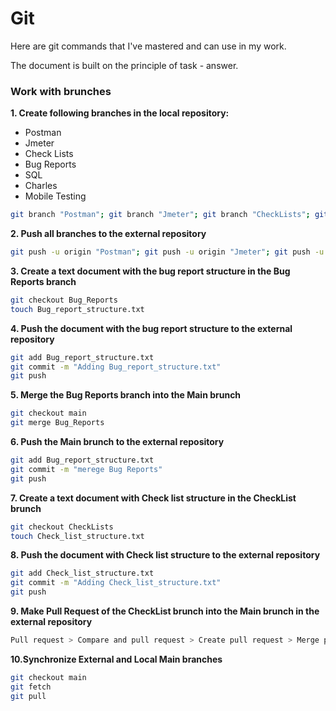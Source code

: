 # Git

Here are git commands that I've mastered and can use in my work.

The document is built on the principle of task - answer.

### Work with brunches

**1. Create following branches in the local repository:**
- Postman
- Jmeter
- Check Lists
- Bug Reports
- SQL
- Charles
- Mobile Testing
```sh
git branch "Postman"; git branch "Jmeter"; git branch "CheckLists"; git branch "Bug_Reports"; git branch "SQL"; git branch "Charles"; git branch "Mobile_testing"
```

**2. Push all branches to the external repository**
```sh
git push -u origin "Postman"; git push -u origin "Jmeter"; git push -u origin "CheckLists"; git push -u origin "Bug_Reports"; git push -u origin "SQL"; git push -u origin "Charles"; git push -u origin "Mobile_testing"
```

**3. Create a text document with the bug report structure in the Bug Reports branch**
```sh
git checkout Bug_Reports
touch Bug_report_structure.txt
```

**4. Push the document with the bug report structure to the external repository**
```sh
git add Bug_report_structure.txt
git commit -m "Adding Bug_report_structure.txt"
git push
```

**5. Merge the Bug Reports branch into the Main brunch**
```sh
git checkout main
git merge Bug_Reports
```

**6. Push the Main brunch to the external repository**
```sh
git add Bug_report_structure.txt
git commit -m "merege Bug Reports"
git push
```

**7. Create a text document with Check list structure in the CheckList brunch**
```sh
git checkout CheckLists
touch Check_list_structure.txt
```

**8. Push the document with Check list structure to the external repository**
```sh
git add Check_list_structure.txt
git commit -m "Adding Check_list_structure.txt"
git push
```

**9. Make Pull Request of the CheckList brunch into the Main brunch in the external repository**
```sh
Pull request > Compare and pull request > Create pull request > Merge pull request > Confirm merge
```

**10.Synchronize External and Local Main branches**
```sh
git checkout main
git fetch
git pull
```
